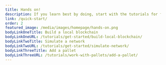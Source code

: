 ```yaml
---
title: Hands on!
description: If you learn best by doing, start with the tutorials for first hand experience building your own blockchain from a template.
link: /quick-start/
order: 2
featured_image: /media/images/homepage/hands-on.png
bodyLinkOneTitle: Build a local blockchain
bodyLinkOneURL: /tutorials/get-started/build-local-blockchain/
bodyLinkTwoTitle: Simulate a network
bodyLinkTwoURL: /tutorials/get-started/simulate-network/
bodyLinkThreeTitle: Add a pallet
bodyLinkThreeURL: /tutorials/work-with-pallets/add-a-pallet/
---
```

